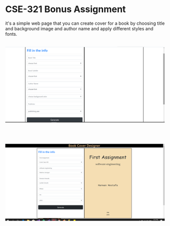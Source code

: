 # CSE-321 Bonus Assignment

it's a simple web page that you can create cover for a book by choosing title and background image and author name and apply different styles and fonts.</br></br>

![alt text](https://github.com/marwanmostfa/BookCover-Assignment/blob/master/before.png?raw=true)

</br></br>

![alt text](https://github.com/marwanmostfa/BookCover-Assignment/blob/master/after.png?raw=true)

